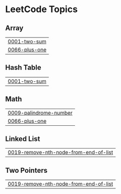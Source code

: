 
<!---LeetCode Topics Start-->
# LeetCode Topics
## Array
|  |
| ------- |
| [0001-two-sum](https://github.com/adhilX/LeetCode/tree/master/0001-two-sum) |
| [0066-plus-one](https://github.com/adhilX/LeetCode/tree/master/0066-plus-one) |
## Hash Table
|  |
| ------- |
| [0001-two-sum](https://github.com/adhilX/LeetCode/tree/master/0001-two-sum) |
## Math
|  |
| ------- |
| [0009-palindrome-number](https://github.com/adhilX/LeetCode/tree/master/0009-palindrome-number) |
| [0066-plus-one](https://github.com/adhilX/LeetCode/tree/master/0066-plus-one) |
## Linked List
|  |
| ------- |
| [0019-remove-nth-node-from-end-of-list](https://github.com/adhilX/LeetCode/tree/master/0019-remove-nth-node-from-end-of-list) |
## Two Pointers
|  |
| ------- |
| [0019-remove-nth-node-from-end-of-list](https://github.com/adhilX/LeetCode/tree/master/0019-remove-nth-node-from-end-of-list) |
<!---LeetCode Topics End-->
